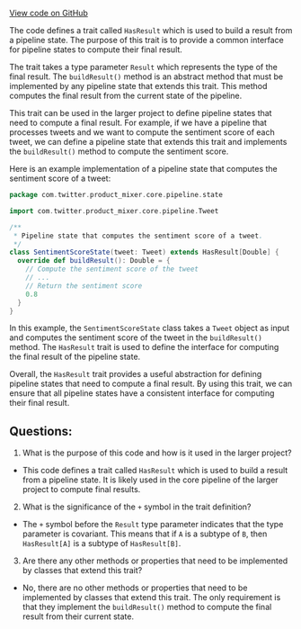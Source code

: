 [View code on GitHub](https://github.com/misbahsy/the-algorithm/product-mixer/core/src/main/scala/com/twitter/product_mixer/core/pipeline/state/HasResult.scala)

The code defines a trait called `HasResult` which is used to build a result from a pipeline state. The purpose of this trait is to provide a common interface for pipeline states to compute their final result. 

The trait takes a type parameter `Result` which represents the type of the final result. The `buildResult()` method is an abstract method that must be implemented by any pipeline state that extends this trait. This method computes the final result from the current state of the pipeline. 

This trait can be used in the larger project to define pipeline states that need to compute a final result. For example, if we have a pipeline that processes tweets and we want to compute the sentiment score of each tweet, we can define a pipeline state that extends this trait and implements the `buildResult()` method to compute the sentiment score. 

Here is an example implementation of a pipeline state that computes the sentiment score of a tweet:

```scala
package com.twitter.product_mixer.core.pipeline.state

import com.twitter.product_mixer.core.pipeline.Tweet

/**
 * Pipeline state that computes the sentiment score of a tweet.
 */
class SentimentScoreState(tweet: Tweet) extends HasResult[Double] {
  override def buildResult(): Double = {
    // Compute the sentiment score of the tweet
    // ...
    // Return the sentiment score
    0.8
  }
}
```

In this example, the `SentimentScoreState` class takes a `Tweet` object as input and computes the sentiment score of the tweet in the `buildResult()` method. The `HasResult` trait is used to define the interface for computing the final result of the pipeline state. 

Overall, the `HasResult` trait provides a useful abstraction for defining pipeline states that need to compute a final result. By using this trait, we can ensure that all pipeline states have a consistent interface for computing their final result.
## Questions: 
 1. What is the purpose of this code and how is it used in the larger project?
- This code defines a trait called `HasResult` which is used to build a result from a pipeline state. It is likely used in the core pipeline of the larger project to compute final results.

2. What is the significance of the `+` symbol in the trait definition?
- The `+` symbol before the `Result` type parameter indicates that the type parameter is covariant. This means that if `A` is a subtype of `B`, then `HasResult[A]` is a subtype of `HasResult[B]`.

3. Are there any other methods or properties that need to be implemented by classes that extend this trait?
- No, there are no other methods or properties that need to be implemented by classes that extend this trait. The only requirement is that they implement the `buildResult()` method to compute the final result from their current state.